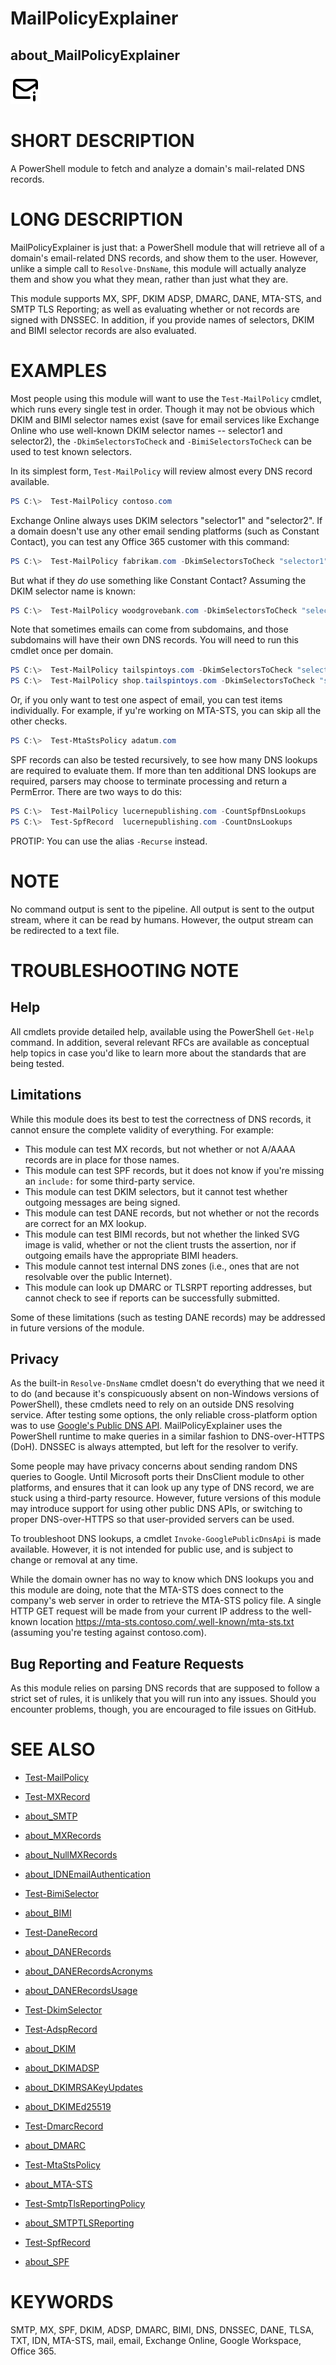 # MailPolicyExplainer
## about_MailPolicyExplainer

![Unofficial logo: email with an info icon](https://github.com/rhymeswithmogul/MailPolicyExplainer/blob/main/icon/icon.svg)

# SHORT DESCRIPTION
A PowerShell module to fetch and analyze a domain's mail-related DNS records.

# LONG DESCRIPTION
MailPolicyExplainer is just that: a PowerShell module that will retrieve all of a domain's email-related DNS records, and show them to the user. However, unlike a simple call to `Resolve-DnsName`, this module will actually analyze them and show you what they mean, rather than just what they are.

This module supports MX, SPF, DKIM ADSP, DMARC, DANE, MTA-STS, and SMTP TLS Reporting; as well as evaluating whether or not records are signed with DNSSEC. In addition, if you provide names of selectors, DKIM and BIMI selector records are also evaluated.

# EXAMPLES
Most people using this module will want to use the `Test-MailPolicy` cmdlet, which runs every single test in order.  Though it may not be obvious which DKIM and BIMI selector names exist (save for email services like Exchange Online who use well-known DKIM selector names -- selector1 and selector2), the `-DkimSelectorsToCheck` and `-BimiSelectorsToCheck` can be used to test known selectors.

In its simplest form, `Test-MailPolicy` will review almost every DNS record available.
```powershell
PS C:\>  Test-MailPolicy contoso.com
```

Exchange Online always uses DKIM selectors "selector1" and "selector2".  If a domain doesn't use any other email sending platforms (such as Constant Contact), you can test any Office 365 customer with this command:
```powershell
PS C:\>  Test-MailPolicy fabrikam.com -DkimSelectorsToCheck "selector1","selector2"
```

But what if they *do* use something like Constant Contact?  Assuming the DKIM selector name is known:
```powershell
PS C:\>  Test-MailPolicy woodgrovebank.com -DkimSelectorsToCheck "selector1","selector2","constantcontact"
```

Note that sometimes emails can come from subdomains, and those subdomains will have their own DNS records.  You will need to run this cmdlet once per domain.
```powershell
PS C:\>  Test-MailPolicy tailspintoys.com -DkimSelectorsToCheck "selector1","selector2"
PS C:\>  Test-MailPolicy shop.tailspintoys.com -DkimSelectorsToCheck "shopify"
```

Or, if you only want to test one aspect of email, you can test items individually.  For example, if yu're working on MTA-STS, you can skip all the other checks.
```powershell
PS C:\>  Test-MtaStsPolicy adatum.com
```

SPF records can also be tested recursively, to see how many DNS lookups are required to evaluate them.  If more than ten additional DNS lookups are required, parsers may choose to terminate processing and return a PermError.  There are two ways to do this:

```powershell
PS C:\>  Test-MailPolicy lucernepublishing.com -CountSpfDnsLookups
PS C:\>  Test-SpfRecord  lucernepublishing.com -CountDnsLookups
```

PROTIP: You can use the alias `-Recurse` instead.

# NOTE
No command output is sent to the pipeline.  All output is sent to the output stream, where it can be read by humans.  However, the output stream can be redirected to a text file.

# TROUBLESHOOTING NOTE
## Help
All cmdlets provide detailed help, available using the PowerShell `Get-Help` command.  In addition, several relevant RFCs are available as conceptual help topics in case you'd like to learn more about the standards that are being tested.

## Limitations
While this module does its best to test the correctness of DNS records, it cannot ensure the complete validity of everything.  For example:
 - This module can test MX records, but not whether or not A/AAAA records are in place for those names.
 - This module can test SPF records, but it does not know if you're missing an `include:` for some third-party service.
 - This module can test DKIM selectors, but it cannot test whether outgoing messages are being signed.
 - This module can test DANE records, but not whether or not the records are correct for an MX lookup.
 - This module can test BIMI records, but not whether the linked SVG image is valid, whether or not the client trusts the assertion, nor if outgoing emails have the appropriate BIMI headers.
 - This module cannot test internal DNS zones (i.e., ones that are not resolvable over the public Internet).
 - This module can look up DMARC or TLSRPT reporting addresses, but cannot check to see if reports can be successfully submitted.

Some of these limitations (such as testing DANE records) may be addressed in future versions of the module.

## Privacy
As the built-in `Resolve-DnsName` cmdlet doesn't do everything that we need it to do (and because it's conspicuously absent on non-Windows versions of PowerShell), these cmdlets need to rely on an outside DNS resolving service.  After testing some options, the only reliable cross-platform option was to use [Google's Public DNS API](https://developers.google.com/speed/public-dns/docs/doh/json).  MailPolicyExplainer uses the PowerShell runtime to make queries in a similar fashion to DNS-over-HTTPS (DoH).  DNSSEC is always attempted, but left for the resolver to verify.

Some people may have privacy concerns about sending random DNS queries to Google.  Until Microsoft ports their DnsClient module to other platforms, and ensures that it can look up any type of DNS record, we are stuck using a third-party resource.  However, future versions of this module may introduce support for using other public DNS APIs, or switching to proper DNS-over-HTTPS so that user-provided servers can be used.

To troubleshoot DNS lookups, a cmdlet `Invoke-GooglePublicDnsApi` is made available.  However, it is not intended for public use, and is subject to change or removal at any time.

While the domain owner has no way to know which DNS lookups you and this module are doing, note that the MTA-STS does connect to the company's web server in order to retrieve the MTA-STS policy file.  A single HTTP GET request will be made from your current IP address to the well-known location https://mta-sts.contoso.com/.well-known/mta-sts.txt (assuming you're testing against contoso.com).

## Bug Reporting and Feature Requests
As this module relies on parsing DNS records that are supposed to follow a strict set of rules, it is unlikely that you will run into any issues.  Should you encounter problems, though, you are encouraged to file issues on GitHub.

# SEE ALSO
- [Test-MailPolicy](https://github.com/rhymeswithmogul/MailPolicyExplainer/blob/main/man/en-US/Test-MailPolicy.md)
- [Test-MXRecord](https://github.com/rhymeswithmogul/MailPolicyExplainer/blob/main/man/en-US/Test-MXRecord.md)
- [about_SMTP](https://github.com/rhymeswithmogul/MailPolicyExplainer/blob/main/en-US/about_SMTP.help.txt)
- [about_MXRecords](https://github.com/rhymeswithmogul/MailPolicyExplainer/blob/main/en-US/about_MXRecords.help.txt)
- [about_NullMXRecords](https://github.com/rhymeswithmogul/MailPolicyExplainer/blob/main/en-US/about_NullMXRecords.help.txt)
- [about_IDNEmailAuthentication](https://github.com/rhymeswithmogul/MailPolicyExplainer/blob/main/en-US/about_IDNEmailAuthentication.help.txt)

- [Test-BimiSelector](https://github.com/rhymeswithmogul/MailPolicyExplainer/blob/main/man/en-US/Test-BimiSelector.md)
- [about_BIMI](https://github.com/rhymeswithmogul/MailPolicyExplainer/blob/main/en-US/about_BIMI.help.txt)

- [Test-DaneRecord](https://github.com/rhymeswithmogul/MailPolicyExplainer/blob/main/man/en-US/Test-DaneRecord.md)
- [about_DANERecords](https://github.com/rhymeswithmogul/MailPolicyExplainer/blob/main/en-US/about_DANERecords.help.txt)
- [about_DANERecordsAcronyms](https://github.com/rhymeswithmogul/MailPolicyExplainer/blob/main/en-US/about_DANERecordsAcronyms.help.txt)
- [about_DANERecordsUsage](https://github.com/rhymeswithmogul/MailPolicyExplainer/blob/main/en-US/about_DANERecordsUsage.help.txt)

- [Test-DkimSelector](https://github.com/rhymeswithmogul/MailPolicyExplainer/blob/main/man/en-US/Test-DkimSelector.md)
- [Test-AdspRecord](https://github.com/rhymeswithmogul/MailPolicyExplainer/blob/main/man/en-US/Test-AdspRecord.md)
- [about_DKIM](https://github.com/rhymeswithmogul/MailPolicyExplainer/blob/main/en-US/about_DKIM.help.txt)
- [about_DKIMADSP](https://github.com/rhymeswithmogul/MailPolicyExplainer/blob/main/en-US/about_DKIMADSP.help.txt)
- [about_DKIMRSAKeyUpdates](https://github.com/rhymeswithmogul/MailPolicyExplainer/blob/main/en-US/about_DKIMRSAKeyUpdates.help.txt)
- [about_DKIMEd25519](https://github.com/rhymeswithmogul/MailPolicyExplainer/blob/main/en-US/about_DKIMEd25519.help.txt)

- [Test-DmarcRecord](https://github.com/rhymeswithmogul/MailPolicyExplainer/blob/main/man/en-US/Test-DmarcRecord.md)
- [about_DMARC](https://github.com/rhymeswithmogul/MailPolicyExplainer/blob/main/en-US/about_DMARC.help.txt)

- [Test-MtaStsPolicy](https://github.com/rhymeswithmogul/MailPolicyExplainer/blob/main/man/en-US/Test-MtaStsPolicy.md)
- [about_MTA-STS](https://github.com/rhymeswithmogul/MailPolicyExplainer/blob/main/en-US/about_MTA-STS.help.txt)

- [Test-SmtpTlsReportingPolicy](https://github.com/rhymeswithmogul/MailPolicyExplainer/blob/main/man/en-US/Test-SmtpTlsReportingPolicy.md)
- [about_SMTPTLSReporting](https://github.com/rhymeswithmogul/MailPolicyExplainer/blob/main/en-US/about_SMTPTLSReporting.help.txt)

- [Test-SpfRecord](https://github.com/rhymeswithmogul/MailPolicyExplainer/blob/main/man/en-US/Test-SpfRecord.md)
- [about_SPF](https://github.com/rhymeswithmogul/MailPolicyExplainer/blob/main/en-US/about_SPF.help.txt)

# KEYWORDS
SMTP, MX, SPF, DKIM, ADSP, DMARC, BIMI, DNS, DNSSEC, DANE, TLSA, TXT, IDN, MTA-STS, mail, email, Exchange Online, Google Workspace, Office 365.
